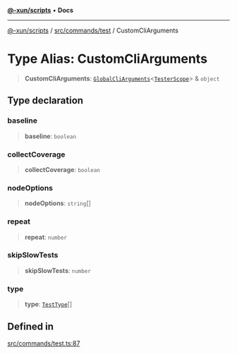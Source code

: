 [**@-xun/scripts**](../../../../README.md) • **Docs**

***

[@-xun/scripts](../../../../README.md) / [src/commands/test](../README.md) / CustomCliArguments

# Type Alias: CustomCliArguments

> **CustomCliArguments**: [`GlobalCliArguments`](../../../configure/type-aliases/GlobalCliArguments.md)\<[`TesterScope`](TesterScope.md)\> & `object`

## Type declaration

### baseline

> **baseline**: `boolean`

### collectCoverage

> **collectCoverage**: `boolean`

### nodeOptions

> **nodeOptions**: `string`[]

### repeat

> **repeat**: `number`

### skipSlowTests

> **skipSlowTests**: `number`

### type

> **type**: [`TestType`](../enumerations/TestType.md)[]

## Defined in

[src/commands/test.ts:87](https://github.com/Xunnamius/xscripts/blob/dab28cbd16e1a8b65bb5fd311af787e2401e7d30/src/commands/test.ts#L87)
